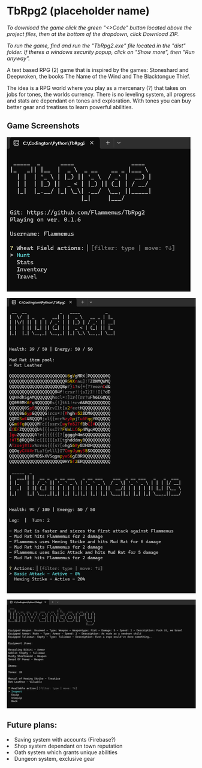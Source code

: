 <h1>TbRpg2 (placeholder name)</h1>

<em>To download the game click the green "<>Code" button located above the project files, then at the bottom of the dropdown, click Download ZIP.

To run the game, find and run the "TbRpg2.exe" file located in the "dist" folder. If theres a windows security popup, click on "Show more", then "Run anyway".</em>

A text based RPG (2) game that is inspired by the games: Stoneshard and Deepwoken, the books The Name of the Wind and The Blacktongue Thief.

The idea is a RPG world where you play as a mercenary (?) that takes on jobs for tones, the worlds currency. There is no leveling system, all progress and stats are dependant on tones and exploration. With tones you can buy better gear and treatises to learn powerful abilities.

## Game Screenshots

![Intro Screen](./readmeSC/introScreen.png)

![Battle Screen](./readmeSC/battleScreen.png)

![Inventory Screen](./readmeSC/inventoryScreen.png)


## Future plans:
<li>Saving system with accounts (Firebase?)</li>
<li>Shop system dependant on town reputation</li>
<li>Oath system which grants unique abilities</li>
<li>Dungeon system, exclusive gear</li>
